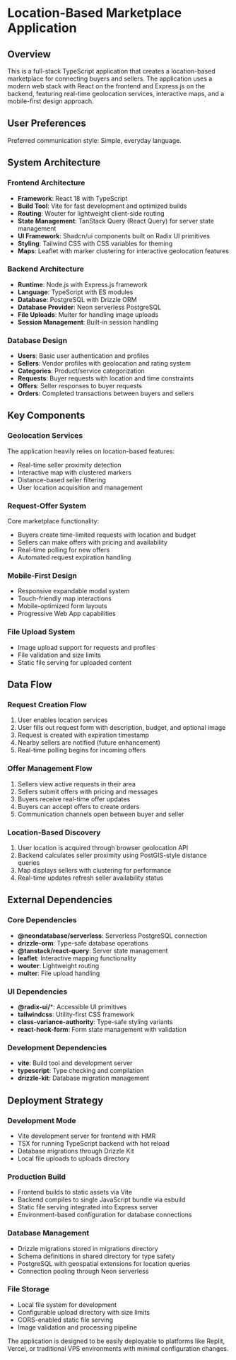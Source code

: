# Location-Based Marketplace Application

## Overview

This is a full-stack TypeScript application that creates a location-based marketplace for connecting buyers and sellers. The application uses a modern web stack with React on the frontend and Express.js on the backend, featuring real-time geolocation services, interactive maps, and a mobile-first design approach.

## User Preferences

Preferred communication style: Simple, everyday language.

## System Architecture

### Frontend Architecture
- **Framework**: React 18 with TypeScript
- **Build Tool**: Vite for fast development and optimized builds
- **Routing**: Wouter for lightweight client-side routing
- **State Management**: TanStack Query (React Query) for server state management
- **UI Framework**: Shadcn/ui components built on Radix UI primitives
- **Styling**: Tailwind CSS with CSS variables for theming
- **Maps**: Leaflet with marker clustering for interactive geolocation features

### Backend Architecture
- **Runtime**: Node.js with Express.js framework
- **Language**: TypeScript with ES modules
- **Database**: PostgreSQL with Drizzle ORM
- **Database Provider**: Neon serverless PostgreSQL
- **File Uploads**: Multer for handling image uploads
- **Session Management**: Built-in session handling

### Database Design
- **Users**: Basic user authentication and profiles
- **Sellers**: Vendor profiles with geolocation and rating system
- **Categories**: Product/service categorization
- **Requests**: Buyer requests with location and time constraints
- **Offers**: Seller responses to buyer requests
- **Orders**: Completed transactions between buyers and sellers

## Key Components

### Geolocation Services
The application heavily relies on location-based features:
- Real-time seller proximity detection
- Interactive map with clustered markers
- Distance-based seller filtering
- User location acquisition and management

### Request-Offer System
Core marketplace functionality:
- Buyers create time-limited requests with location and budget
- Sellers can make offers with pricing and availability
- Real-time polling for new offers
- Automated request expiration handling

### Mobile-First Design
- Responsive expandable modal system
- Touch-friendly map interactions
- Mobile-optimized form layouts
- Progressive Web App capabilities

### File Upload System
- Image upload support for requests and profiles
- File validation and size limits
- Static file serving for uploaded content

## Data Flow

### Request Creation Flow
1. User enables location services
2. User fills out request form with description, budget, and optional image
3. Request is created with expiration timestamp
4. Nearby sellers are notified (future enhancement)
5. Real-time polling begins for incoming offers

### Offer Management Flow
1. Sellers view active requests in their area
2. Sellers submit offers with pricing and messages
3. Buyers receive real-time offer updates
4. Buyers can accept offers to create orders
5. Communication channels open between buyer and seller

### Location-Based Discovery
1. User location is acquired through browser geolocation API
2. Backend calculates seller proximity using PostGIS-style distance queries
3. Map displays sellers with clustering for performance
4. Real-time updates refresh seller availability status

## External Dependencies

### Core Dependencies
- **@neondatabase/serverless**: Serverless PostgreSQL connection
- **drizzle-orm**: Type-safe database operations
- **@tanstack/react-query**: Server state management
- **leaflet**: Interactive mapping functionality
- **wouter**: Lightweight routing
- **multer**: File upload handling

### UI Dependencies
- **@radix-ui/***: Accessible UI primitives
- **tailwindcss**: Utility-first CSS framework
- **class-variance-authority**: Type-safe styling variants
- **react-hook-form**: Form state management with validation

### Development Dependencies
- **vite**: Build tool and development server
- **typescript**: Type checking and compilation
- **drizzle-kit**: Database migration management

## Deployment Strategy

### Development Mode
- Vite development server for frontend with HMR
- TSX for running TypeScript backend with hot reload
- Database migrations through Drizzle Kit
- Local file uploads to uploads directory

### Production Build
- Frontend builds to static assets via Vite
- Backend compiles to single JavaScript bundle via esbuild
- Static file serving integrated into Express server
- Environment-based configuration for database connections

### Database Management
- Drizzle migrations stored in migrations directory
- Schema definitions in shared directory for type safety
- PostgreSQL with geospatial extensions for location queries
- Connection pooling through Neon serverless

### File Storage
- Local file system for development
- Configurable upload directory with size limits
- CORS-enabled static file serving
- Image validation and processing pipeline

The application is designed to be easily deployable to platforms like Replit, Vercel, or traditional VPS environments with minimal configuration changes.